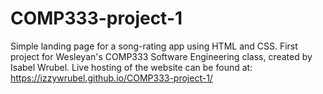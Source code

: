 # COMP333-project-1
Simple landing page for a song-rating app using HTML and CSS. First project for Wesleyan's COMP333 Software Engineering class, created by Isabel Wrubel. Live hosting of the website can be found at: https://izzywrubel.github.io/COMP333-project-1/
